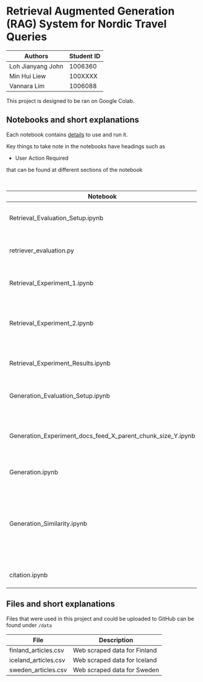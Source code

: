# Retrieval Augmented Generation (RAG) System for Nordic Travel Queries

| Authors               | Student ID           
|-----------------------|-------------------
| Loh Jianyang John     | 1006360
| Min Hui Liew          | 100XXXX
| Vannara Lim           | 1006088

This project is designed to be ran on Google Colab.

## Notebooks and short explanations

Each notebook contains <u>details</u> to use and run it.

Key things to take note in the notebooks have headings such as 
- User Action Required

that can be found at different sections of the notebook

<br/>

| Notebook                                                     | Description                                             
|--------------------------------------------------------------|---------------------------------------------------------
| Retrieval_Evaluation_Setup.ipynb                             | Prepares Retrieval Evaluation Dataset         
| retriever_evaluation.py                                      | Retrieval Experiment helper functions                       
| Retrieval_Experiment_1.ipynb                                 | Retrieval Experiment for Ensemble Retriever                        
| Retrieval_Experiment_2.ipynb                                 | Retrieval Experiment for Reranked Retriever and Base Retriever           
| Retrieval_Experiment_Results.ipynb                           | Consolidated Retrieval Experiment Results
| Generation_Evaluation_Setup.ipynb                            | Prepares RAG System Evaluation Dataset     
| Generation_Experiment_docs_feed_X_parent_chunk_size_Y.ipynb  | RAG System Experiment for X number of chunks and Y parent chunk size        
| Generation.ipynb                                             | Sample code for running RAG System
| Generation_Similarity.ipynb                                  | Calculate cross-encoder similarity between RAG System response and GPT Web response      
| citation.ipynb                                               | Citation playground code

## Files and short explanations

Files that were used in this project and could be uploaded to GitHub can be found under ```/data```

| File                                                         | Description                                             
|--------------------------------------------------------------|---------------------------------------------------------
| finland_articles.csv                                         | Web scraped data for Finland       
| iceland_articles.csv                                         | Web scraped data for Iceland                        
| sweden_articles.csv                                          | Web scraped data for Sweden                           